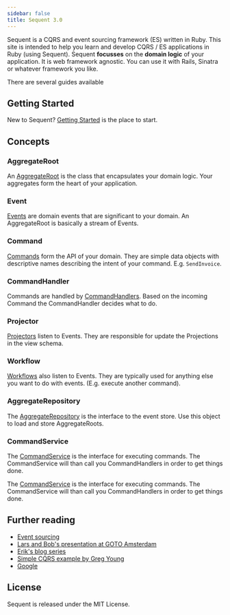```yaml
---
sidebar: false
title: Sequent 3.0
---
```


Sequent is a CQRS and event sourcing framework (ES) written in Ruby. This site is intended
to help you learn and develop CQRS / ES applications in Ruby (using Sequent).
Sequent **focusses** on the **domain logic** of your application. It is web framework agnostic.
You can use it with Rails, Sinatra or whatever framework you like.

There are several guides available

## Getting Started

New to Sequent? [Getting Started](/docs/getting-started.html) is the place to start.

## Concepts

### AggregateRoot

An [AggregateRoot](/docs/concepts/aggregate-root.html) is the class that encapsulates your domain logic. Your aggregates form the heart of your application.

### Event

[Events](/docs/concepts/event.html) are domain events that are significant to your domain. An AggregateRoot is basically a stream of Events.

### Command

[Commands](/docs/concepts/command.html) form the API of your domain. They are simple data objects
with descriptive names describing the intent of your command. E.g. `SendInvoice`.

### CommandHandler

Commands are handled by [CommandHandlers](/docs/concepts/command-handler.html). Based on the incoming Command the CommandHandler decides what to do.

### Projector

[Projectors](/docs/concepts/projector.html) listen to Events. They are responsible for update the Projections in the view schema.

### Workflow

[Workflows](/docs/concepts/workflow.html) also listen to Events. They are typically used for anything else you want to do with events. (E.g. execute another command).

### AggregateRepository

The [AggregateRepository](/docs/concepts/aggregate-repository.html) is the interface to the event store. Use this object to load and store AggregateRoots.

### CommandService

The [CommandService](/docs/concepts/command-service.html) is the interface for executing commands. The CommandService will than call you CommandHandlers in order to get things done.

The [CommandService](/docs/concepts.html#commandservice) is the interface for executing commands. The CommandService will than call you CommandHandlers in order to get things done.

## Further reading

- [Event sourcing](http://martinfowler.com/eaaDev/EventSourcing.html)
- [Lars and Bob's presentation at GOTO Amsterdam](http://gotocon.com/dl/goto-amsterdam-2013/slides/BobForma_and_LarsVonk_EventSourcingInProductionSystems.pdf)
- [Erik's blog series](http://blog.zilverline.com/2011/02/10/towards-an-immutable-domain-model-monads-part-5/)
- [Simple CQRS example by Greg Young](https://github.com/gregoryyoung/m-r)
- [Google](http://www.google.nl/search?ie=UTF-8&q=cqrs+event+sourcing)

## License

Sequent is released under the MIT License.
